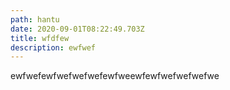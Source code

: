 ```yaml
---
path: hantu
date: 2020-09-01T08:22:49.703Z
title: wfdfew
description: ewfwef
---
```

ewfwefewfwefwefwefewfweewfewfwefwefwefwe